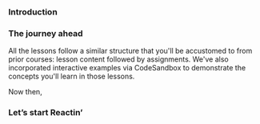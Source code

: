 ### Introduction





### The journey ahead

All the lessons follow a similar structure that you'll be accustomed to from prior courses: lesson content followed by assignments. We've also incorporated interactive examples via CodeSandbox to demonstrate the concepts you'll learn in those lessons.



Now then,

### Let’s start Reactin’
